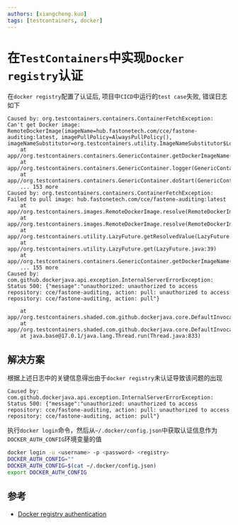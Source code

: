 ```yaml
---
authors: [xiangcheng.kuo]
tags: [testcontainers, docker]
---
```


# 在`TestContainers`中实现`Docker registry`认证

在`docker registry`配置了认证后, 项目中`CICD`中运行的`test case`失败, 错误日志如下

```log
Caused by: org.testcontainers.containers.ContainerFetchException: Can't get Docker image: RemoteDockerImage(imageName=hub.fastonetech.com/cce/fastone-auditing:latest, imagePullPolicy=AlwaysPullPolicy(), imageNameSubstitutor=org.testcontainers.utility.ImageNameSubstitutor$LogWrappedImageNameSubstitutor@3b68a50c)
	at app//org.testcontainers.containers.GenericContainer.getDockerImageName(GenericContainer.java:1371)
	at app//org.testcontainers.containers.GenericContainer.logger(GenericContainer.java:651)
	at app//org.testcontainers.containers.GenericContainer.doStart(GenericContainer.java:331)
	... 153 more
Caused by: org.testcontainers.containers.ContainerFetchException: Failed to pull image: hub.fastonetech.com/cce/fastone-auditing:latest
	at app//org.testcontainers.images.RemoteDockerImage.resolve(RemoteDockerImage.java:119)
	at app//org.testcontainers.images.RemoteDockerImage.resolve(RemoteDockerImage.java:28)
	at app//org.testcontainers.utility.LazyFuture.getResolvedValue(LazyFuture.java:17)
	at app//org.testcontainers.utility.LazyFuture.get(LazyFuture.java:39)
	at app//org.testcontainers.containers.GenericContainer.getDockerImageName(GenericContainer.java:1369)
	... 155 more
Caused by: com.github.dockerjava.api.exception.InternalServerErrorException: Status 500: {"message":"unauthorized: unauthorized to access repository: cce/fastone-auditing, action: pull: unauthorized to access repository: cce/fastone-auditing, action: pull"}

	at app//org.testcontainers.shaded.com.github.dockerjava.core.DefaultInvocationBuilder.execute(DefaultInvocationBuilder.java:247)
	at app//org.testcontainers.shaded.com.github.dockerjava.core.DefaultInvocationBuilder.lambda$executeAndStream$1(DefaultInvocationBuilder.java:269)
	at java.base@17.0.1/java.lang.Thread.run(Thread.java:833)
```

<!--truncate-->

## 解决方案

根据上述日志中的关键信息得出由于`docker registry`未认证导致该问题的出现

```log
Caused by: com.github.dockerjava.api.exception.InternalServerErrorException: Status 500: {"message":"unauthorized: unauthorized to access repository: cce/fastone-auditing, action: pull: unauthorized to access repository: cce/fastone-auditing, action: pull"}
```

执行`docker login`命令，然后从`~/.docker/config.json`中获取认证信息作为`DOCKER_AUTH_CONFIG`环境变量的值

```bash
docker login -u <username> -p <password> <registry>
DOCKER_AUTH_CONFIG=""
DOCKER_AUTH_CONFIG=$(cat ~/.docker/config.json)
export DOCKER_AUTH_CONFIG
```

## 参考

- [Docker registry authentication](https://www.testcontainers.org/supported_docker_environment/#docker-registry-authentication)